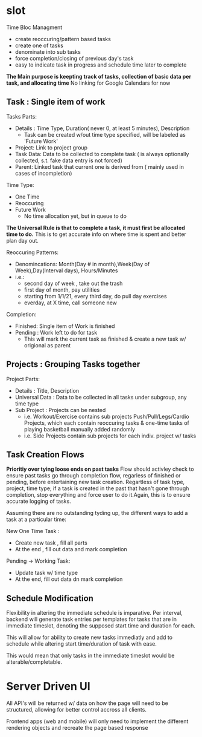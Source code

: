 # slot
Time Bloc Managment

- create reoccuring/pattern based tasks
- create one of tasks
- denominate into sub tasks
- force completion/closing of previous day's task
- easy to indicate task in progress and schedule time later to complete

**The Main purpose is keepting track of tasks, collection of basic data per task, and allocating time**
No linking for Google Calendars for now 


## Task : Single item of work 

Tasks Parts: 
- Details : Time Type, Duration( never 0, at least 5 minutes), Description
    * Task can be created w/out time type specified, will be labeled as 'Future Work'
- Project: Link to project group
- Task Data: Data to be collected to complete task ( is always optionally collected, s.t. fake data entry is not forced)
- Parent: Linked task that current one is derived from ( mainly used in cases of incompletion)

Time Type:
- One Time
- Reoccuring
- Future Work
    * No time allocation yet, but in queue to do 

**The Universal Rule is that to complete a task, it must first be allocated time to do.** This is to get accurate info on where time is spent and better plan day out. 

Reoccuring Patterns: 
- Denomincations: Month(Day # in month),Week(Day of Week),Day(Interval days), Hours/Minutes
- i.e.:
    * second day of week , take out the trash
    * first day of month, pay utilities
    * starting from 1/1/21, every third day, do pull day exercises
    * everday, at X time, call someone new

Completion: 
- Finished: Single item of Work is finished
- Pending : Work left to do for task 
    * This will mark the current task as finished & create a new task w/ origional as parent


## Projects : Grouping Tasks together

Project Parts: 
- Details : Title, Description
- Universal Data : Data to be collected in all tasks under subgroup, any time type
- Sub Project : Projects can be nested
    * i.e. Workout/Exercise contains sub projects Push/Pull/Legs/Cardio Projects, which each contain reoccuring tasks & one-time tasks of playing basketball manually added randomly
    * i.e. Side Projects contain sub projects for each indiv. project w/ tasks

## Task Creation Flows

**Prioritiy over tying loose ends on past tasks**
Flow should activley check to ensure past tasks go through completion flow, regarless of finished or pending, before entertaining new task creation. Regartless of task type, project, time type; if a task is created in the past that hasn't gone through completion, stop everything and force user to do it.Again, this is to ensure accurate logging of tasks.

Assuming there are no outstanding tyding up, the different ways to add a task at a particular time:

New One Time Task : 
- Create new task , fill all parts
- At the end , fill out data and mark completion

Pending -> Working Task:
- Update task w/ time type
- At the end, fill out data dn mark completion

## Schedule Modification

Flexibility in altering the immediate schedule is imparative. Per interval, backend will generate task entries per templates for tasks that are in immediate timeslot, denoting the supposed start time and duration for each.

This will allow for ability to create new tasks immediatly and add to schedule while altering start time/duration of task with ease.

This would mean that only tasks in the immediate timeslot would be alterable/completable. 


# Server Driven UI 

All API's will be returned w/ data on how the page will need to be structured, allowing for better control accross all clients.

Frontend apps (web and mobile) will only need to implement the different rendering objects and recreate the page based response
